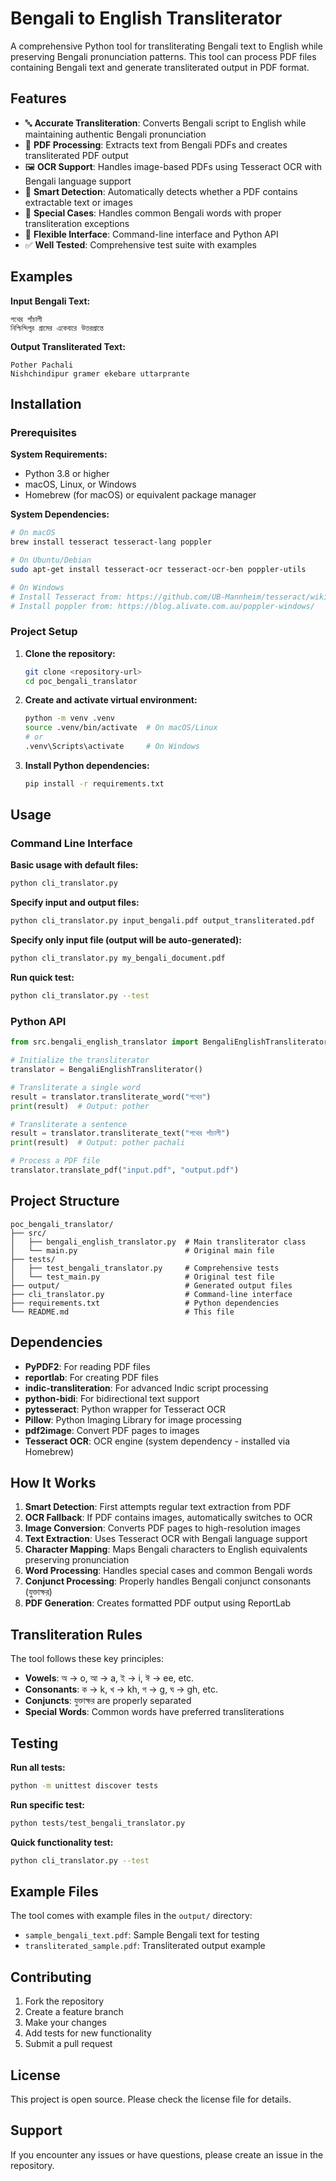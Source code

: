 # Bengali to English Transliterator

A comprehensive Python tool for transliterating Bengali text to English while preserving Bengali pronunciation patterns. This tool can process PDF files containing Bengali text and generate transliterated output in PDF format.

## Features

- 🔤 **Accurate Transliteration**: Converts Bengali script to English while maintaining authentic Bengali pronunciation
- 📄 **PDF Processing**: Extracts text from Bengali PDFs and creates transliterated PDF output
- 🖼️ **OCR Support**: Handles image-based PDFs using Tesseract OCR with Bengali language support
- 🧠 **Smart Detection**: Automatically detects whether a PDF contains extractable text or images
- 🎯 **Special Cases**: Handles common Bengali words with proper transliteration exceptions
- 🔧 **Flexible Interface**: Command-line interface and Python API
- ✅ **Well Tested**: Comprehensive test suite with examples

## Examples

**Input Bengali Text:**
```
পথের পাঁচালী
নিশ্চিন্দিপুর গ্রামের একেবারে উত্তরপ্রান্তে
```

**Output Transliterated Text:**
```
Pother Pachali
Nishchindipur gramer ekebare uttarprante
```

## Installation

### Prerequisites

**System Requirements:**
- Python 3.8 or higher
- macOS, Linux, or Windows
- Homebrew (for macOS) or equivalent package manager

**System Dependencies:**
```bash
# On macOS
brew install tesseract tesseract-lang poppler

# On Ubuntu/Debian
sudo apt-get install tesseract-ocr tesseract-ocr-ben poppler-utils

# On Windows
# Install Tesseract from: https://github.com/UB-Mannheim/tesseract/wiki
# Install poppler from: https://blog.alivate.com.au/poppler-windows/
```

### Project Setup

1. **Clone the repository:**
   ```bash
   git clone <repository-url>
   cd poc_bengali_translator
   ```

2. **Create and activate virtual environment:**
   ```bash
   python -m venv .venv
   source .venv/bin/activate  # On macOS/Linux
   # or
   .venv\Scripts\activate     # On Windows
   ```

3. **Install Python dependencies:**
   ```bash
   pip install -r requirements.txt
   ```

## Usage

### Command Line Interface

**Basic usage with default files:**
```bash
python cli_translator.py
```

**Specify input and output files:**
```bash
python cli_translator.py input_bengali.pdf output_transliterated.pdf
```

**Specify only input file (output will be auto-generated):**
```bash
python cli_translator.py my_bengali_document.pdf
```

**Run quick test:**
```bash
python cli_translator.py --test
```

### Python API

```python
from src.bengali_english_translator import BengaliEnglishTransliterator

# Initialize the transliterator
translator = BengaliEnglishTransliterator()

# Transliterate a single word
result = translator.transliterate_word("পথের")
print(result)  # Output: pother

# Transliterate a sentence
result = translator.transliterate_text("পথের পাঁচালী")
print(result)  # Output: pother pachali

# Process a PDF file
translator.translate_pdf("input.pdf", "output.pdf")
```

## Project Structure

```
poc_bengali_translator/
├── src/
│   ├── bengali_english_translator.py  # Main transliterator class
│   └── main.py                        # Original main file
├── tests/
│   ├── test_bengali_translator.py     # Comprehensive tests
│   └── test_main.py                   # Original test file
├── output/                            # Generated output files
├── cli_translator.py                  # Command-line interface
├── requirements.txt                   # Python dependencies
└── README.md                          # This file
```

## Dependencies

- **PyPDF2**: For reading PDF files
- **reportlab**: For creating PDF files
- **indic-transliteration**: For advanced Indic script processing
- **python-bidi**: For bidirectional text support
- **pytesseract**: Python wrapper for Tesseract OCR
- **Pillow**: Python Imaging Library for image processing
- **pdf2image**: Convert PDF pages to images
- **Tesseract OCR**: OCR engine (system dependency - installed via Homebrew)

## How It Works

1. **Smart Detection**: First attempts regular text extraction from PDF
2. **OCR Fallback**: If PDF contains images, automatically switches to OCR
3. **Image Conversion**: Converts PDF pages to high-resolution images
4. **Text Extraction**: Uses Tesseract OCR with Bengali language support
5. **Character Mapping**: Maps Bengali characters to English equivalents preserving pronunciation
6. **Word Processing**: Handles special cases and common Bengali words
7. **Conjunct Processing**: Properly handles Bengali conjunct consonants (যুক্তাক্ষর)
8. **PDF Generation**: Creates formatted PDF output using ReportLab

## Transliteration Rules

The tool follows these key principles:

- **Vowels**: অ → o, আ → a, ই → i, ঈ → ee, etc.
- **Consonants**: ক → k, খ → kh, গ → g, ঘ → gh, etc.
- **Conjuncts**: যুক্তাক্ষর are properly separated
- **Special Words**: Common words have preferred transliterations

## Testing

**Run all tests:**
```bash
python -m unittest discover tests
```

**Run specific test:**
```bash
python tests/test_bengali_translator.py
```

**Quick functionality test:**
```bash
python cli_translator.py --test
```

## Example Files

The tool comes with example files in the `output/` directory:
- `sample_bengali_text.pdf`: Sample Bengali text for testing
- `transliterated_sample.pdf`: Transliterated output example

## Contributing

1. Fork the repository
2. Create a feature branch
3. Make your changes
4. Add tests for new functionality
5. Submit a pull request

## License

This project is open source. Please check the license file for details.

## Support

If you encounter any issues or have questions, please create an issue in the repository.
